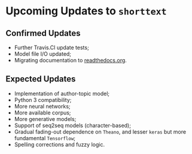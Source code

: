 Upcoming Updates to `shorttext`
===============================

Confirmed Updates
-----------------

* Further Travis.CI update tests;
* Model file I/O updated;
* Migrating documentation to [readthedocs.org](readthedocs.org).

Expected Updates
----------------

* Implementation of author-topic model;
* Python 3 compatibility;
* More neural networks;
* More available corpus;
* More generative models;
* Support of seq2seq models (character-based);
* Gradual fading-out dependence on `Theano`, and lesser `keras` but more fundamental `Tensorflow`;
* Spelling corrections and fuzzy logic.